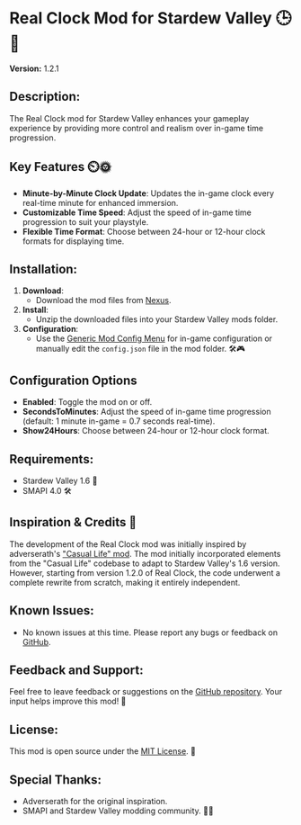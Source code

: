 # Real Clock Mod for Stardew Valley 🕒🌱

**Version:** 1.2.1

## Description:
The Real Clock mod for Stardew Valley enhances your gameplay experience by providing more control and realism over in-game time progression.

## Key Features ⏲️🌞
- **Minute-by-Minute Clock Update**: Updates the in-game clock every real-time minute for enhanced immersion.
- **Customizable Time Speed**: Adjust the speed of in-game time progression to suit your playstyle.
- **Flexible Time Format**: Choose between 24-hour or 12-hour clock formats for displaying time.

## Installation:
1. **Download**:
   - Download the mod files from [Nexus](https://www.nexusmods.com/stardewvalley/mods/21726).
2. **Install**:
   - Unzip the downloaded files into your Stardew Valley mods folder.
3. **Configuration**:
   - Use the [Generic Mod Config Menu](https://www.nexusmods.com/stardewvalley/mods/5098) for in-game configuration or manually edit the `config.json` file in the mod folder. 🛠️🎮

## Configuration Options

- **Enabled**: Toggle the mod on or off.
- **SecondsToMinutes**: Adjust the speed of in-game time progression (default: 1 minute in-game = 0.7 seconds real-time).
- **Show24Hours**: Choose between 24-hour or 12-hour clock format.
  
## Requirements:
- Stardew Valley 1.6 🌾
- SMAPI 4.0 🛠️

## Inspiration & Credits 🌟
The development of the Real Clock mod was initially inspired by adverserath's ["Casual Life" mod](https://www.nexusmods.com/stardewvalley/mods/6011). The mod initially incorporated elements from the "Casual Life" codebase to adapt to Stardew Valley's 1.6 version. However, starting from version 1.2.0 of Real Clock, the code underwent a complete rewrite from scratch, making it entirely independent.

## Known Issues:
- No known issues at this time. Please report any bugs or feedback on [GitHub](https://github.com/thimadera/StardewMods/issues).

## Feedback and Support:
Feel free to leave feedback or suggestions on the [GitHub repository](https://github.com/thimadera/StardewMods/issues). Your input helps improve this mod! 🌟

## License:
This mod is open source under the [MIT License](../LICENSE). 📜

## Special Thanks:
- Adverserath for the original inspiration.
- SMAPI and Stardew Valley modding community. 🌱✨
